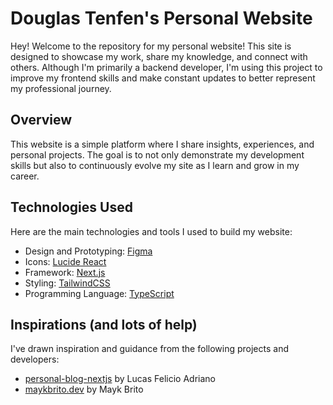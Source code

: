 # Douglas Tenfen's Personal Website

Hey! Welcome to the repository for my personal website! This site is designed to showcase my work, share my knowledge, and connect with others. Although I'm primarily a backend developer, I'm using this project to improve my frontend skills and make constant updates to better represent my professional journey.

## Overview

This website is a simple platform where I share insights, experiences, and personal projects. The goal is to not only demonstrate my development skills but also to continuously evolve my site as I learn and grow in my career.

## Technologies Used

Here are the main technologies and tools I used to build my website:

- Design and Prototyping: [Figma](https://www.figma.com/)
- Icons: [Lucide React](https://lucide.dev/guide/packages/lucide-react)
- Framework: [Next.js](https://nextjs.org/)
- Styling: [TailwindCSS](https://tailwindcss.com/)
- Programming Language: [TypeScript](https://www.typescriptlang.org/)

## Inspirations (and lots of help)

I've drawn inspiration and guidance from the following projects and developers:

- [personal-blog-nextjs](https://github.com/lucasadrianof/personal-blog-nextjs) by Lucas Felicio Adriano
- [maykbrito.dev](https://github.com/maykbrito/maykbrito.dev) by Mayk Brito

